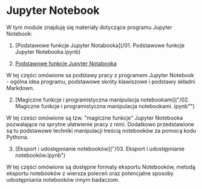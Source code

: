 # Jupyter Notebook

W tym module znajduję się materiały dotyczące programu Jupyter Notebook:

1. [Podstawowe funkcje Jupyter Notabooka](/01. Podstawowe funkcje Jupyter Notebooka.ipynb)

1. [Podstawowe funkcje Jupyter Notabooka](test.md)

W tej części omówione sa podstawy pracy z programem Jupyter Notebook - ogólna idea programu, podstawowe skróty klawiszowe i podstawy składni Markdown.

2. [Magiczne funkcje i programistyczna manipulacja notebookami]("/02. Magiczne funkcje i programistyczna manipulacja notebookami .ipynb"")

W tej cześci omówione są tzw. "magiczne funkcje" Jupyter Notebooka pozwalające na sprytne ułatwienie pracy z nimi. Dodatkowo przedstawione są tu podstawowe techniki manipulacji treścią notebooków za pomocą kodu Pythona.

3. [Eksport i udostępnianie notebooków]("/03. Eksport i udostępnianie notebooków.ipynb")

W tej części omówione są dostępne formaty eksportu Notebooków, metodą eksportu notebooków z wiersza poleceń oraz potencjalne sposoby udostępniania notebooków innym badaczom.
